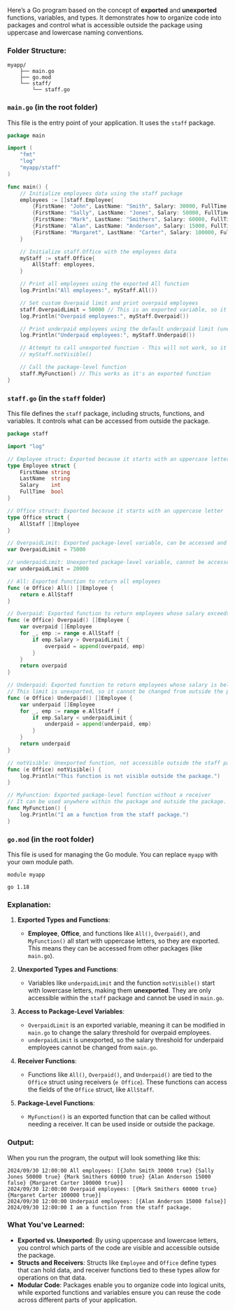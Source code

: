 Here’s a Go program based on the concept of **exported** and **unexported** functions, variables, and types. It demonstrates how to organize code into packages and control what is accessible outside the package using uppercase and lowercase naming conventions.

### Folder Structure:
```
myapp/
    ├── main.go
    ├── go.mod
    └── staff/
        └── staff.go
```

### `main.go` (in the root folder)
This file is the entry point of your application. It uses the `staff` package.

```go
package main

import (
	"fmt"
	"log"
	"myapp/staff"
)

func main() {
	// Initialize employees data using the staff package
	employees := []staff.Employee{
		{FirstName: "John", LastName: "Smith", Salary: 30000, FullTime: true},
		{FirstName: "Sally", LastName: "Jones", Salary: 50000, FullTime: true},
		{FirstName: "Mark", LastName: "Smithers", Salary: 60000, FullTime: true},
		{FirstName: "Alan", LastName: "Anderson", Salary: 15000, FullTime: false},
		{FirstName: "Margaret", LastName: "Carter", Salary: 100000, FullTime: true},
	}

	// Initialize staff.Office with the employees data
	myStaff := staff.Office{
		AllStaff: employees,
	}

	// Print all employees using the exported All function
	log.Println("All employees:", myStaff.All())

	// Set custom Overpaid limit and print overpaid employees
	staff.OverpaidLimit = 50000 // This is an exported variable, so it can be modified from here
	log.Println("Overpaid employees:", myStaff.Overpaid())

	// Print underpaid employees using the default underpaid limit (unexported)
	log.Println("Underpaid employees:", myStaff.Underpaid())

	// Attempt to call unexported function - This will not work, so it's commented out
	// myStaff.notVisible()

	// Call the package-level function
	staff.MyFunction() // This works as it's an exported function
}
```

### `staff.go` (in the `staff` folder)
This file defines the `staff` package, including structs, functions, and variables. It controls what can be accessed from outside the package.

```go
package staff

import "log"

// Employee struct: Exported because it starts with an uppercase letter
type Employee struct {
	FirstName string
	LastName  string
	Salary    int
	FullTime  bool
}

// Office struct: Exported because it starts with an uppercase letter
type Office struct {
	AllStaff []Employee
}

// OverpaidLimit: Exported package-level variable, can be accessed and modified from other packages
var OverpaidLimit = 75000

// underpaidLimit: Unexported package-level variable, cannot be accessed outside of the staff package
var underpaidLimit = 20000

// All: Exported function to return all employees
func (e Office) All() []Employee {
	return e.AllStaff
}

// Overpaid: Exported function to return employees whose salary exceeds OverpaidLimit
func (e Office) Overpaid() []Employee {
	var overpaid []Employee
	for _, emp := range e.AllStaff {
		if emp.Salary > OverpaidLimit {
			overpaid = append(overpaid, emp)
		}
	}
	return overpaid
}

// Underpaid: Exported function to return employees whose salary is below underpaidLimit
// This limit is unexported, so it cannot be changed from outside the package
func (e Office) Underpaid() []Employee {
	var underpaid []Employee
	for _, emp := range e.AllStaff {
		if emp.Salary < underpaidLimit {
			underpaid = append(underpaid, emp)
		}
	}
	return underpaid
}

// notVisible: Unexported function, not accessible outside the staff package
func (e Office) notVisible() {
	log.Println("This function is not visible outside the package.")
}

// MyFunction: Exported package-level function without a receiver
// It can be used anywhere within the package and outside the package.
func MyFunction() {
	log.Println("I am a function from the staff package.")
}
```

### `go.mod` (in the root folder)
This file is used for managing the Go module. You can replace `myapp` with your own module path.

```
module myapp

go 1.18
```

### Explanation:

1. **Exported Types and Functions**:
   - **Employee**, **Office**, and functions like `All()`, `Overpaid()`, and `MyFunction()` all start with uppercase letters, so they are exported. This means they can be accessed from other packages (like `main.go`).
   
2. **Unexported Types and Functions**:
   - Variables like `underpaidLimit` and the function `notVisible()` start with lowercase letters, making them **unexported**. They are only accessible within the `staff` package and cannot be used in `main.go`.

3. **Access to Package-Level Variables**:
   - `OverpaidLimit` is an exported variable, meaning it can be modified in `main.go` to change the salary threshold for overpaid employees.
   - `underpaidLimit` is unexported, so the salary threshold for underpaid employees cannot be changed from `main.go`.

4. **Receiver Functions**:
   - Functions like `All()`, `Overpaid()`, and `Underpaid()` are tied to the `Office` struct using receivers (`e Office`). These functions can access the fields of the `Office` struct, like `AllStaff`.

5. **Package-Level Functions**:
   - `MyFunction()` is an exported function that can be called without needing a receiver. It can be used inside or outside the package.

### Output:

When you run the program, the output will look something like this:

```
2024/09/30 12:00:00 All employees: [{John Smith 30000 true} {Sally Jones 50000 true} {Mark Smithers 60000 true} {Alan Anderson 15000 false} {Margaret Carter 100000 true}]
2024/09/30 12:00:00 Overpaid employees: [{Mark Smithers 60000 true} {Margaret Carter 100000 true}]
2024/09/30 12:00:00 Underpaid employees: [{Alan Anderson 15000 false}]
2024/09/30 12:00:00 I am a function from the staff package.
```

### What You've Learned:
- **Exported vs. Unexported**: By using uppercase and lowercase letters, you control which parts of the code are visible and accessible outside the package.
- **Structs and Receivers**: Structs like `Employee` and `Office` define types that can hold data, and receiver functions tied to these types allow for operations on that data.
- **Modular Code**: Packages enable you to organize code into logical units, while exported functions and variables ensure you can reuse the code across different parts of your application.